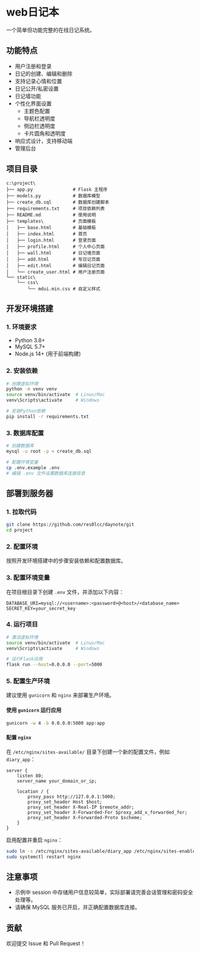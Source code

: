 # web日记本

一个简单但功能完整的在线日记系统。

## 功能特点

- 用户注册和登录
- 日记的创建、编辑和删除
- 支持记录心情和位置
- 日记公开/私密设置
- 日记墙功能
- 个性化界面设置
  - 主题色配置
  - 导航栏透明度
  - 侧边栏透明度
  - 卡片圆角和透明度
- 响应式设计，支持移动端
- 管理后台

## 项目目录

```
c:\project\
├── app.py               # Flask 主程序
├── models.py            # 数据库模型
├── create_db.sql        # 数据库创建脚本
├── requirements.txt     # 项目依赖列表
├── README.md            # 使用说明
├── templates\           # 页面模板
│   ├── base.html        # 基础模板
│   ├── index.html       # 首页
│   ├── login.html       # 登录页面
│   ├── profile.html     # 个人中心页面
│   ├── wall.html        # 日记墙页面
│   ├── add.html         # 写日记页面
│   ├── edit.html        # 编辑日记页面
│   └── create_user.html # 用户注册页面
└── static\
    └── css\
        └── mdui.min.css # 自定义样式
```

## 开发环境搭建

### 1. 环境要求

- Python 3.8+
- MySQL 5.7+
- Node.js 14+ (用于前端构建)

### 2. 安装依赖

```bash
# 创建虚拟环境
python -m venv venv
source venv/bin/activate  # Linux/Mac
venv\Scripts\activate     # Windows

# 安装Python依赖
pip install -r requirements.txt
```

### 3. 数据库配置

```bash
# 创建数据库
mysql -u root -p < create_db.sql

# 配置环境变量
cp .env.example .env
# 编辑 .env 文件设置数据库连接信息
```

## 部署到服务器

### 1. 拉取代码

```bash
git clone https://github.com/res0lcc/daynote/git
cd project
```

### 2. 配置环境

按照开发环境搭建中的步骤安装依赖和配置数据库。

### 3. 配置环境变量

在项目根目录下创建 `.env` 文件，并添加以下内容：

```
DATABASE_URI=mysql://<username>:<password>@<host>/<database_name>
SECRET_KEY=your_secret_key
```

### 4. 运行项目

```bash
# 激活虚拟环境
source venv/bin/activate  # Linux/Mac
venv\Scripts\activate     # Windows

# 运行Flask应用
flask run --host=0.0.0.0 --port=5000
```

### 5. 配置生产环境

建议使用 `gunicorn` 和 `nginx` 来部署生产环境。

#### 使用 `gunicorn` 运行应用

```bash
gunicorn -w 4 -b 0.0.0.0:5000 app:app
```

#### 配置 `nginx`

在 `/etc/nginx/sites-available/` 目录下创建一个新的配置文件，例如 `diary_app`：

```
server {
    listen 80;
    server_name your_domain_or_ip;

    location / {
        proxy_pass http://127.0.0.1:5000;
        proxy_set_header Host $host;
        proxy_set_header X-Real-IP $remote_addr;
        proxy_set_header X-Forwarded-For $proxy_add_x_forwarded_for;
        proxy_set_header X-Forwarded-Proto $scheme;
    }
}
```

启用配置并重启 `nginx`：

```bash
sudo ln -s /etc/nginx/sites-available/diary_app /etc/nginx/sites-enabled/
sudo systemctl restart nginx
```

## 注意事项

- 示例中 session 中存储用户信息较简单，实际部署请完善会话管理和密码安全处理等。
- 请确保 MySQL 服务已开启，并正确配置数据库连接。

## 贡献

欢迎提交 Issue 和 Pull Request！